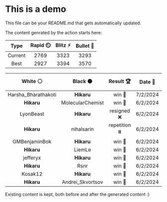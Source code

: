 # This is a demo

This file can be your README.md that gets automatically updated.

The content genrated by the action starts here:

<!--START_SECTION:chessStats-->
<!-- Automatically generated with https://github.com/Balastrong/chess-stats-action -->

| Type | Rapid ⏲️ | Blitz ⚡ | Bullet 🔫 |
|:---:|:---:|:---:|:---:|
| Current | 2769 | 3323 | 3293 |
| Best | 2927 | 3394 | 3570 |

| White ⚪ | Black ⚫ | Result 🏆 | Date 📅 | Position 🗺️ | Type 🕕 |
|:---:|:---:|:---:|:---:|:---:|:---:|
| Harsha_Bharathakoti | **Hikaru** | win 🥇 | 7/2/2024 | <a href="http://www.ee.unb.ca/cgi-bin/tervo/fen.pl?select=8/k7/n2p4/RK1P4/8/8/1b6/q7 w - -">Link</a> | Blitz |
| **Hikaru** | MolecularChemist | win 🥇 | 6/2/2024 | <a href="http://www.ee.unb.ca/cgi-bin/tervo/fen.pl?select=B7/8/1p6/1P6/1K1k4/6p1/8/8 b - -">Link</a> | Blitz |
| LyonBeast | **Hikaru** | resigned ❌ | 6/2/2024 | <a href="http://www.ee.unb.ca/cgi-bin/tervo/fen.pl?select=2r5/2pRb1r1/k1P1p1p1/pRB1P2p/P6P/6P1/4KP2/8 b - -">Link</a> | Blitz |
| **Hikaru** | nihalsarin | repetition ⏸️ | 6/2/2024 | <a href="http://www.ee.unb.ca/cgi-bin/tervo/fen.pl?select=r4r1k/pp1q1p1p/2pbp3/3b2Q1/8/1P6/P1PP1PPP/R3KB1R w KQ -">Link</a> | Blitz |
| GMBenjaminBok | **Hikaru** | win 🥇 | 6/2/2024 | <a href="http://www.ee.unb.ca/cgi-bin/tervo/fen.pl?select=2R5/2nk4/8/5N2/1p6/2p3KP/P4P2/7r w - -">Link</a> | Blitz |
| **Hikaru** | LiemLe | win 🥇 | 6/2/2024 | <a href="http://www.ee.unb.ca/cgi-bin/tervo/fen.pl?select=4rk2/5p1p/3rb1n1/2Q5/p4p2/P2P4/BPP3PP/4R1K1 b - -">Link</a> | Blitz |
| jefferyx | **Hikaru** | win 🥇 | 6/2/2024 | <a href="http://www.ee.unb.ca/cgi-bin/tervo/fen.pl?select=8/6pk/1r1pN3/5R1p/8/6P1/1p4P1/6K1 w - -">Link</a> | Blitz |
| **Hikaru** | Rsnr | win 🥇 | 6/2/2024 | <a href="http://www.ee.unb.ca/cgi-bin/tervo/fen.pl?select=5b1R/4k3/r1p3P1/1p1p1p2/1P1BpP2/1K2P3/8/8 b - -">Link</a> | Blitz |
| Kosak12 | **Hikaru** | win 🥇 | 6/2/2024 | <a href="http://www.ee.unb.ca/cgi-bin/tervo/fen.pl?select=8/4nk2/R3N3/3K2p1/p6p/4r3/8/8 w - -">Link</a> | Blitz |
| **Hikaru** | Andrei_Skvortsov | win 🥇 | 6/2/2024 | <a href="http://www.ee.unb.ca/cgi-bin/tervo/fen.pl?select=r4k2/4p2p/1pN1P1p1/5p2/P1KP1P2/1P4bP/6P1/5R2 b - -">Link</a> | Blitz |

<!--END_SECTION:chessStats-->

Existing content is kept, both before and after the generated content :)
